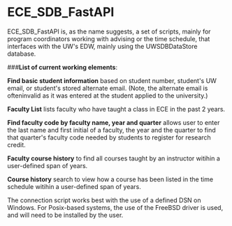 ﻿# ECE_SDB_FastAPI
 
ECE_SDB_FastAPI is, as the name suggests, a set of scripts, mainly for program coordinators working with advising or the time schedule, that interfaces with the UW's EDW, mainly using the UWSDBDataStore database. 

###**List of current working elements**:

**Find basic student information** based on student number, student's UW email, or student's stored alternate email. (Note, the alternate email is ofteninvalid as it was entered at the student applied to the university.)

**Faculty List** lists faculty who have taught a class in ECE in the past 2 years.

**Find faculty code by faculty name, year and quarter** allows user to enter the last name and first initial of a faculty, the year and the quarter to find that quarter's faculty code needed by students to register for research credit. 

**Faculty course history** to find all courses taught by an instructor witihin a user-defined span of years.

**Course history** search to view how a course has been listed in the time schedule witihin a user-defined span of years.

The connection script works best with the use of a defined DSN on Windows. For Posix-based systems, the use of the FreeBSD driver is used, and will need to be installed by the user. 
 
 

